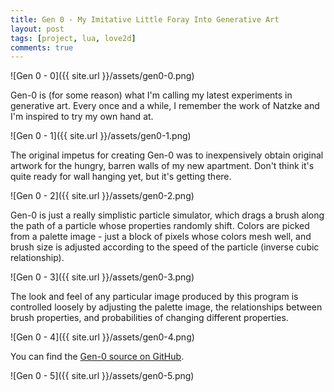 ```yaml
---
title: Gen 0 - My Imitative Little Foray Into Generative Art
layout: post
tags: [project, lua, love2d]
comments: true
---
```


![Gen 0 - 0]({{ site.url }}/assets/gen0-0.png)

Gen-0 is (for some reason) what I'm calling my latest experiments in generative art. Every once and a while, I remember the work of Natzke and I'm inspired to try my own hand at.

![Gen 0 - 1]({{ site.url }}/assets/gen0-1.png)

The original impetus for creating Gen-0 was to inexpensively obtain original artwork for the hungry, barren walls of my new apartment. Don't think it's quite ready for wall hanging yet, but it's getting there.

![Gen 0 - 2]({{ site.url }}/assets/gen0-2.png)

Gen-0 is just a really simplistic particle simulator, which drags a brush along the path of a particle whose properties randomly shift. Colors are picked from a palette image - just a block of pixels whose colors mesh well, and brush size is adjusted according to the speed of the particle (inverse cubic relationship).

![Gen 0 - 3]({{ site.url }}/assets/gen0-3.png)

The look and feel of any particular image produced by this program is controlled loosely by adjusting the palette image, the relationships between brush properties, and probabilities of changing different properties.

![Gen 0 - 4]({{ site.url }}/assets/gen0-4.png)

You can find the [Gen-0 source on GitHub](https://github.com/stett/gen-0).

![Gen 0 - 5]({{ site.url }}/assets/gen0-5.png)
